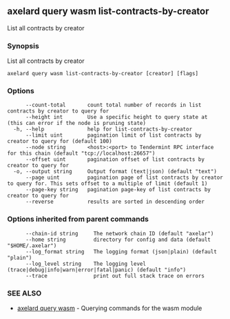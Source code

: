 ## axelard query wasm list-contracts-by-creator

List all contracts by creator

### Synopsis

List all contracts by creator

```
axelard query wasm list-contracts-by-creator [creator] [flags]
```

### Options

```
      --count-total       count total number of records in list contracts by creator to query for
      --height int        Use a specific height to query state at (this can error if the node is pruning state)
  -h, --help              help for list-contracts-by-creator
      --limit uint        pagination limit of list contracts by creator to query for (default 100)
      --node string       <host>:<port> to Tendermint RPC interface for this chain (default "tcp://localhost:26657")
      --offset uint       pagination offset of list contracts by creator to query for
  -o, --output string     Output format (text|json) (default "text")
      --page uint         pagination page of list contracts by creator to query for. This sets offset to a multiple of limit (default 1)
      --page-key string   pagination page-key of list contracts by creator to query for
      --reverse           results are sorted in descending order
```

### Options inherited from parent commands

```
      --chain-id string     The network chain ID (default "axelar")
      --home string         directory for config and data (default "$HOME/.axelar")
      --log_format string   The logging format (json|plain) (default "plain")
      --log_level string    The logging level (trace|debug|info|warn|error|fatal|panic) (default "info")
      --trace               print out full stack trace on errors
```

### SEE ALSO

- [axelard query wasm](axelard_query_wasm.md) - Querying commands for the wasm module
